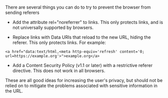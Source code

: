There are several things you can do to try to prevent the browser from sending referers

   * Add the attribute rel="noreferrer" to links. This only protects links, and is not universally supported by browsers.

   * Replace links with Data URIs that reload to the new URL, hiding the referer. This only protects links. For example:

    <a href="data:text/html,<meta http-equiv='refresh' content='0; url=https://example.org'>">example.org</a>

   * Add a Content Security Policy (v1.1 or later) with a restrictive referer directive. This does not work in all browsers.

   These are all good ideas for increasing the user's privacy, but should not be relied on to mitigate the problems associated with sensitive information in the URL.
